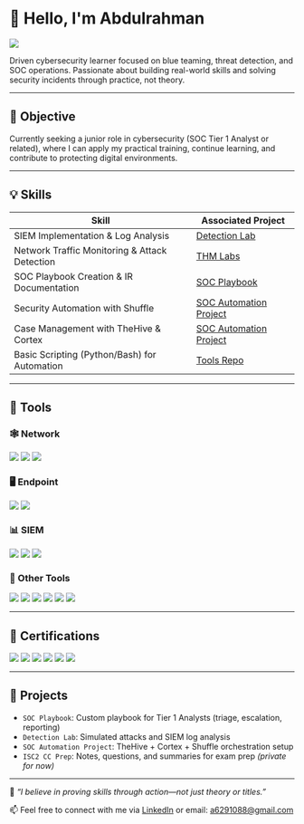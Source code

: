 # 👋 Hello, I'm Abdulrahman  
<a href="https://www.linkedin.com/in/YOUR-LINKEDIN"><img src="https://img.shields.io/badge/-LinkedIn-0072b1?&style=for-the-badge&logo=linkedin&logoColor=white" /></a>

Driven cybersecurity learner focused on blue teaming, threat detection, and SOC operations. Passionate about building real-world skills and solving security incidents through practice, not theory.

---

## 🎯 Objective

Currently seeking a junior role in cybersecurity (SOC Tier 1 Analyst or related), where I can apply my practical training, continue learning, and contribute to protecting digital environments.

---

## 💡 Skills

| Skill                                         | Associated Project         |
|-----------------------------------------------|----------------------------|
| SIEM Implementation & Log Analysis            | [Detection Lab](https://github.com/) |
| Network Traffic Monitoring & Attack Detection | [THM Labs](https://tryhackme.com/) |
| SOC Playbook Creation & IR Documentation      | [SOC Playbook](https://github.com/) |
| Security Automation with Shuffle              | [SOC Automation Project](https://github.com/) |
| Case Management with TheHive & Cortex         | [SOC Automation Project](https://github.com/) |
| Basic Scripting (Python/Bash) for Automation  | [Tools Repo](https://github.com/) |

---

## 🧰 Tools

### 🕸️ Network
<div>
    <img src="https://img.shields.io/badge/-Wireshark-1679A7?&style=for-the-badge&logo=Wireshark&logoColor=white" />
    <img src="https://img.shields.io/badge/-Suricata-EF3B2D?&style=for-the-badge&logo=Suricata&logoColor=white" />
    <img src="https://img.shields.io/badge/-Zeek-563D7C?&style=for-the-badge&logo=Zeek&logoColor=white" />
</div>

### 🖥️ Endpoint
<div>
    <img src="https://img.shields.io/badge/-Microsoft_Defender_for_Endpoint-00A4EF?&style=for-the-badge&logo=Microsoft&logoColor=white" />
    <img src="https://img.shields.io/badge/-Velociraptor-4B275F?&style=for-the-badge&logo=Velociraptor&logoColor=white" />
</div>

### 📊 SIEM
<div>
    <img src="https://img.shields.io/badge/-Microsoft_Sentinel-0078D4?&style=for-the-badge&logo=Microsoft&logoColor=white" />
    <img src="https://img.shields.io/badge/-Splunk-000000?&style=for-the-badge&logo=Splunk&logoColor=white" />
    <img src="https://img.shields.io/badge/-Elastic-005571?&style=for-the-badge&logo=Elastic&logoColor=white" />
</div>

### 🔧 Other Tools
<div>
    <img src="https://img.shields.io/badge/-TheHive-000000?&style=for-the-badge&logoColor=white" />
    <img src="https://img.shields.io/badge/-Shuffle_SOAR-5A2D81?&style=for-the-badge&logoColor=white" />
    <img src="https://img.shields.io/badge/-CyberChef-00758F?&style=for-the-badge&logoColor=white" />
    <img src="https://img.shields.io/badge/-BeeF-000000?&style=for-the-badge&logoColor=white" />
    <img src="https://img.shields.io/badge/-SET-005571?&style=for-the-badge&logo=Elastic&logoColor=white" />
    <img src="https://img.shields.io/badge/-Hashcat-34A853?&style=for-the-badge&logo=ISC2&logoColor=white" />
</div>

---

## 🧾 Certifications

<div>
    <img src="https://img.shields.io/badge/-Google_Cybersecurity_Professional-4285F4?&style=for-the-badge&logo=google&logoColor=white" />
    <img src="https://img.shields.io/badge/-Cisco_Cybersecurity-1D9BF0?&style=for-the-badge&logo=Cisco&logoColor=white" />
    <img src="https://img.shields.io/badge/-Qualys_Cyber_Labs-E00000?&style=for-the-badge&logo=Qualys&logoColor=white" />
    <img src="https://img.shields.io/badge/-Forage_Cybersecurity_Internships-212121?&style=for-the-badge&logo=theforage&logoColor=white" />
    <img src="https://img.shields.io/badge/-ISC2_CC-34A853?&style=for-the-badge&logo=ISC2&logoColor=white" />
    <img src="https://img.shields.io/badge/-Hashcat-005073?&style=for-the-badge&logo=Cisco&logoColor=white" />
</div>

---

## 📂 Projects

- `SOC Playbook`: Custom playbook for Tier 1 Analysts (triage, escalation, reporting)
- `Detection Lab`: Simulated attacks and SIEM log analysis
- `SOC Automation Project`: TheHive + Cortex + Shuffle orchestration setup
- `ISC2 CC Prep`: Notes, questions, and summaries for exam prep *(private for now)*

---

💬 *“I believe in proving skills through action—not just theory or titles.”*

📫 Feel free to connect with me via [LinkedIn](https://linkedin.com/in/YOUR-LINKEDIN) or email: a6291088@gmail.com
